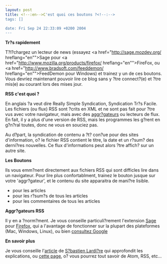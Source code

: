 ```yaml
--- 
layout: post
title: <!--:en-->C'est quoi ces boutons ?<!--:-->
tags: []

date: Fri Sep 24 22:33:09 +0200 2004
---
```

<!--:en--><strong>Tr?s rapidement</strong>

T?l?chargez un lecteur de news (essayez <a href="http://sage.mozdev.org/ hreflang="en"">Sage</a> pour <a href="http://www.mozilla.org/products/firefox/ hreflang="en"">FireFox</a>, ou <a href="http://www.bradsoft.com/feeddemon/ hreflang="en"">FeedDemon</a> pour Windows)  et trainez y un de ces boutons. Vous devriez maintenant pouvoir lire ce blog sans y ?tre connect?(e) et ?tre mis(e) au courant lors des mises   jour.

<strong>RSS c'est quoi ?</strong>

En anglais ?a veut dire Really Simple Syndication, Syndication Tr?s Facile. Les fichiers (ou flux) RSS sont ?crits en XML et ne sont pas fait pour ?tre vus avec votre navigateur, mais avec des <a href="http://tech.ouvaton.org/trombino.php?afficher_pseudo=Old+P'pou" title="Old P'pou aime bien ce mot" hreflang="fr">aggr?gateurs</a> ou lecteurs de flux. En fait, il y a plus d'une version de RSS, mais les programmes les g?rent en g?n?ral toutes, donc ne vous en souciez pas.

Au d?part, la syndication de contenu a ?t? con?ue pour des sites d'information, o? le fichier RSS contient le titre, la date et un r?sum? des derni?res nouvelles. Ce flux d'informations peut alors ?tre affich? sur un autre site.

<strong>Les Boutons</strong>

Ils vous emm?nent directement aux fichiers RSS qui sont difficles   lire dans un navigateur. Pour lire plus confortablment, trainez le bouton jusque sur votre 'aggr?gateur', et le contenu du site apparaitra de mani?re lisible.

<ul>
<li><a href="http://jfoucher.com/rss2/><img src="http://jfoucher.com/wp-content/rss_articles.gif alt="Rss 2.0" style="margin-bottom:0;" /></a> pour les articles</li>
<li><a href="http://jfoucher.com/feed/rss2/summary/><img src="http://jfoucher.com/wp-content/rss_resume.gif alt="R?sum?s des articles en Rss 2.0" style="margin-bottom:0;" /></a> pour les r?sum?s de tous les articles</li>
<li><a href="http://jfoucher.com/comments/feed/rss2/><img src="http://jfoucher.com/wp-content/rss_comments.gif alt="Commentaires Rss 2.0" style="margin-bottom:0;" /></a> pour les commentaires de tous les articles</li>
</ul>

<strong>Aggr?gateurs RSS</strong>

Il y en a ?norm?ment. Je vous conseille particuli?rement l'extension <a href="http://update.mozilla.org/extensions/moreinfo.php?id=77&vid=630" hreflang="en">Sage</a> pour <a href="http://www.mozilla.org/products/firefox/" hreflang="en">Firefox</a>, qui a l'avantage de fonctionner sur la plupart des plateformes (Mac, Windows, Linux), ou bien <a href="http://www.google.fr/search?q=aggr%C3%A9gateur+RSS" hreflang="fr">consultez Google</a>

<strong>En savoir plus</strong>

Je vous conseille l'<a href="http://seb.ouvaton.org/seblog/index.php/2004/09/23/10-la-syndication-de-contenus" hreflang="fr">article</a> de <a href="http://seb.ouvaton.org" hreflang="fr">S?bastien Lardi?re</a> qui approfondit les explications, ou <a href="http://www.faganfinder.com/search/rss.shtml" hreflang="en">cette page</a>, o? vous pourrez tout savoir de Atom, RSS, etc...<!--:-->
